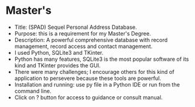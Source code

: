 # Master's
* Title: (SPAD) Sequel Personal Address Database.
* Purpose: this is a requirement for my Master's Degree.
* Description: A powerful comprehensive database with record management, record access and contact management.
* I used Python, SQLite3 and TKinter.
* Python has many features, SQLite3 is the most popular software of its kind and TKinter provides the GUI.
* There were many challenges; I encourage others for this kind of application to persevere because these tools are powerful.
* Installation and running: use py file in a Python IDE or run from the command line.
* Click on ? button for access to guidance or consult manual.
